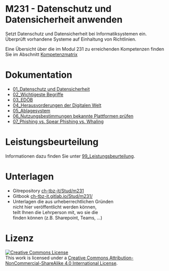 # M231 - Datenschutz und Datensicherheit anwenden

Setzt Datenschutz und Datensicherheit bei Informatiksystemen ein. Überprüft vorhandene Systeme auf Einhaltung von Richtlinien.

Eine Übersicht über die im Modul 231 zu erreichenden Kompetenzen finden Sie im Abschnitt [Kompetenzmatrix](00_kompetenzband/)

# Dokumentation
 - [01_Datenschutz und Datensicherheit](01_Datenschutz-und-Datensicherheit/)
 - [02_Wichtigeste Begriffe](03_Wichtigeste-Begriffe/)
 - [03_EDÖB](03_EDOB/)
 - [04_Herausvorderungen der Digitalen Welt](04_Herausvorderungen-der-Digitalen-Welt/)
 - [05_Ablagesystem](05_Ablagesysteme/)
 - [06_Nutzungsbestimmungen bekannte Plattformen prüfen](06_Nutzungsbestimmungen-bekannte-Plattformen-prüfen/)
 - [07_Phishing vs. Spear Phishing vs. Whaling](07_Phishing-vs.-Spear-Phishing-vs.-Whaling/)

# Leistungsbeurteilung

Informationen dazu finden Sie unter [99_Leistungsbeurteilung](/99_Leistungsbeurteilung/). 
 
 # Unterlagen
 - Gitrepository [ch-tbz-it/Stud/m231](https://gitlab.com/ch-tbz-it/Stud/m231)
 - Gitbook [ch-tbz-it.gitlab.io/Stud/m231/](https://ch-tbz-it.gitlab.io/Stud/m231/)
 - Unterlagen die aus urheberrechtlichen Gründen
<br>nicht hier veröffentlicht werden können, 
<br>teilt Ihnen die Lehrperson mit, wo sie die
<br>finden können (z.B. Sharepoint, Teams, ...) 

# Lizenz
<a rel="license" href="http://creativecommons.org/licenses/by-nc-sa/4.0/"><img alt="Creative Commons License" style="border-width:0" src="https://i.creativecommons.org/l/by-nc-sa/4.0/88x31.png" /></a><br />This work is licensed under a <a rel="license" href="http://creativecommons.org/licenses/by-nc-sa/4.0/">Creative Commons Attribution-NonCommercial-ShareAlike 4.0 International License</a>.